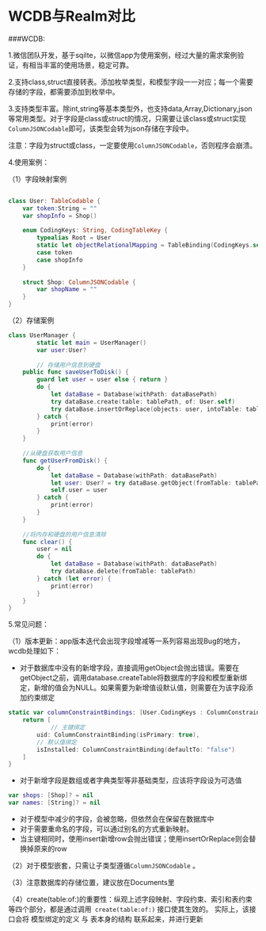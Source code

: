 # WCDB与Realm对比

###WCDB:

1.微信团队开发，基于sqilte，以微信app为使用案例，经过大量的需求案例验证，有相当丰富的使用场景，稳定可靠。

2.支持class,struct直接转表。添加枚举类型，和模型字段一一对应；每一个需要存储的字段，都需要添加到枚举中。

3.支持类型丰富。除int,string等基本类型外，也支持data,Array,Dictionary,json等常用类型。对于字段是class或struct的情况，只需要让该class或struct实现`ColumnJSONCodable`即可，该类型会转为json存储在字段中。

注意：字段为struct或class，一定要使用`ColumnJSONCodable`，否则程序会崩溃。

4.使用案例：

（1）字段映射案例

```swift

class User: TableCodable {
    var token:String = ""
    var shopInfo = Shop()    
    
    enum CodingKeys: String, CodingTableKey {
        typealias Root = User
        static let objectRelationalMapping = TableBinding(CodingKeys.self)
        case token
        case shopInfo
    }
    
    struct Shop: ColumnJSONCodable {
        var shopName = ""
    }
}
```

（2）存储案例

```swift
class UserManager {
		static let main = UserManager()
		var user:User?
		
		// 存储用户信息到硬盘
    public func saveUserToDisk() {
        guard let user = user else { return }
        do {
            let dataBase = Database(withPath: dataBasePath)
            try dataBase.create(table: tablePath, of: User.self)
            try dataBase.insertOrReplace(objects: user, intoTable: tablePath)            
        } catch {
            print(error)
        }        
    }
    
    //从硬盘获取用户信息
    func getUserFromDisk() {
        do {
            let dataBase = Database(withPath: dataBasePath)
            let user: User? = try dataBase.getObject(fromTable: tablePath)
            self.user = user
        } catch {
            print(error)
        }
    }
  
  	//将内存和硬盘的用户信息清除
    func clear() {
        user = nil        
        do {
            let dataBase = Database(withPath: dataBasePath)
            try dataBase.delete(fromTable: tablePath)
        } catch (let error) {
            print(error)
        }
    }
}
```

5.常见问题：

（1）版本更新：app版本迭代会出现字段增减等一系列容易出现Bug的地方，wcdb处理如下：

- 对于数据库中没有的新增字段，直接调用getObject会抛出错误。需要在getObject之前，调用database.createTable将数据库的字段和模型重新绑定，新增的值会为NULL。如果需要为新增值设默认值，则需要在为该字段添加约束绑定

```swift
static var columnConstraintBindings: [User.CodingKeys : ColumnConstraintBinding]? {
    return [
    		// 主键绑定
        uid: ColumnConstraintBinding(isPrimary: true),
        // 默认值绑定
        isInstalled: ColumnConstraintBinding(defaultTo: "false")
    ]
}
```

- 对于新增字段是数组或者字典类型等非基础类型，应该将字段设为可选值

```swift
var shops: [Shop]? = nil
var names: [String]? = nil
```

- 对于模型中减少的字段，会被忽略，但依然会在保留在数据库中
- 对于需要重命名的字段，可以通过别名的方式重新映射。
- 当主键相同时，使用insert新增row会抛出错误；使用insertOrReplace则会替换掉原来的row

（2）对于模型嵌套，只需让子类型遵循`ColumnJSONCodable` 。

（3）注意数据库的存储位置，建议放在Documents里

（4）create(table:of:)的重要性：纵观上述字段映射、字段约束、索引和表约束等四个部分，都是通过调用` create(table:of:)` 接口使其生效的。 实际上，该接口会将 模型绑定的定义 与 表本身的结构 联系起来，并进行更新